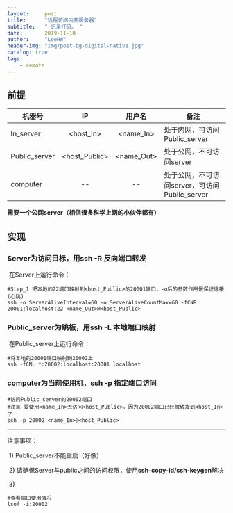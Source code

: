 ```yaml
---
layout:     post
title:      "远程访问内网服务器"
subtitle:   " 记录打码。 "
date:       2019-11-10 
author:     "LeeHW"
header-img: "img/post-bg-digital-native.jpg"
catalog: true
tags:
    - remote
---
```


## 前提

| 机器号        |      IP       |   用户名   | 备注                                          |
| ------------- | :-----------: | :--------: | --------------------------------------------- |
| In_server     |   <host_In>   | <name_In>  | 处于内网，可访问Public_server                 |
| Public_server | <host_Public> | <name_Out> | 处于公网，不可访问server                      |
| computer      |      --       |     --     | 处于公网，不可访问server，可访问Public_server |

**需要一个公网server（相信很多科学上网的小伙伴都有）**

## 实现

### 	Server为访问目标，用ssh -R 反向端口转发

​		在Server上运行命令：

```shell
#Step_1 把本地的22端口映射到<host_Public>的20001端口，-o后的参数作用是保证连接(心跳)
ssh -o ServerAliveInterval=60 -o ServerAliveCountMax=60 -fCNR 20001:localhost:22 <name_Out>@<host_Public>
```



### 	Public_server为跳板，用ssh -L 本地端口映射

​		在Public_server上运行命令：

```shell
#将本地的20001端口映射到20002上
ssh -fCNL *:20002:localhost:20001 localhost
```



### 	computer为当前使用机，ssh -p 指定端口访问

```shell
#访问Public_server的20002端口
#注意 要使用<name_In>去访问<host_Public>，因为20002端口已经被转发到<host_In>了
ssh -p 20002 <name_In>@<host_Public>
```



------

注意事项：

​	1) Public_server不能重启（好像）

​	2) 请确保Server与public之间的访问权限，使用**ssh-copy-id/ssh-keygen**解决

​	3) 

```shell
#查看端口使用情况
lsof -i:20002
```

